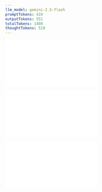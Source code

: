 ```yaml
---
llm_model: gemini-2.5-flash
promptTokens: 419
outputTokens: 551
totalTokens: 1489
thoughtTokens: 519
---
```


![@](steps/prompt.329ab9e7.md)

![@](steps/response.45750e08.md)

![@](steps/response.98410873.md)